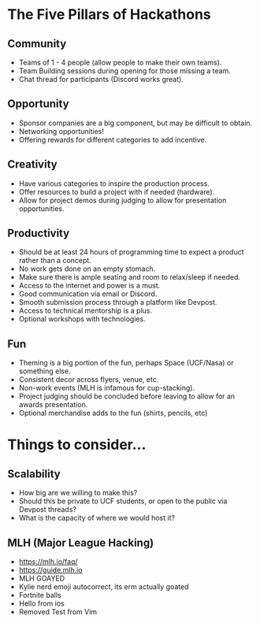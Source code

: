 # The Five Pillars of Hackathons
## Community
- Teams of 1 - 4 people (allow people to make their own teams).
- Team Building sessions during opening for those missing a team.
- Chat thread for participants (Discord works great).
## Opportunity
- Sponsor companies are a big component, but may be difficult to obtain.
- Networking opportunities!
- Offering rewards for different categories to add incentive.
## Creativity
- Have various categories to inspire the production process.
- Offer resources to build a project with if needed (hardware).
- Allow for project demos during judging to allow for presentation opportunities.
## Productivity
- Should be at least 24 hours of programming time to expect a product rather than a concept.
- No work gets done on an empty stomach.
- Make sure there is ample seating and room to relax/sleep if needed.
- Access to the internet and power is a must.
- Good communication via email or Discord.
- Smooth submission process through a platform like Devpost.
- Access to technical mentorship is a plus.
- Optional workshops with technologies.
## Fun
- Theming is a big portion of the fun, perhaps Space (UCF/Nasa) or something else.
- Consistent decor across flyers, venue, etc. 
- Non-work events (MLH is infamous for cup-stacking).
- Project judging should be concluded before leaving to allow for an awards presentation.
- Optional merchandise adds to the fun (shirts, pencils, etc)
# Things to consider...
## Scalability
- How big are we willing to make this?
- Should this be private to UCF students, or open to the public via Devpost threads?
- What is the capacity of where we would host it?
## MLH (Major League Hacking)
- https://mlh.io/faq/
- https://guide.mlh.io
- MLH GOAYED
- Kylie nerd emoji autocorrect, its erm actually goated
- Fortnite balls
- Hello from ios
- Removed Test from Vim

